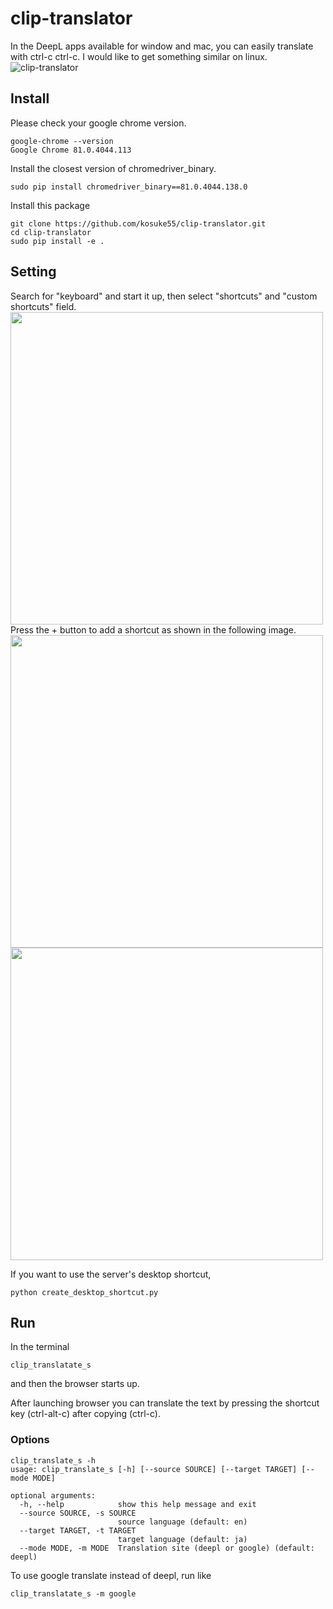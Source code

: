 # clip-translator
In the DeepL apps available for window and mac, you can easily translate with ctrl-c ctrl-c. I would like to get something similar on linux.  
![clip-translator](https://user-images.githubusercontent.com/39142679/85319755-f695eb80-b4fc-11ea-86a7-d5ab394b6818.gif)

## Install
Please check your google chrome version.  
```
google-chrome --version
Google Chrome 81.0.4044.113
```
Install the closest version of chromedriver_binary.
```
sudo pip install chromedriver_binary==81.0.4044.138.0
```

Install this package
```
git clone https://github.com/kosuke55/clip-translator.git  
cd clip-translator  
sudo pip install -e .  
```

## Setting
Search for "keyboard" and start it up, then select "shortcuts" and "custom shortcuts" field.  
<img src="https://user-images.githubusercontent.com/39142679/85297416-aeb39c00-b4dd-11ea-8cce-74452bb11eb9.png" width="500">  
Press the + button to add a shortcut as shown in the following image.  
<img src="https://user-images.githubusercontent.com/39142679/85297176-66947980-b4dd-11ea-8350-b298da51c8c2.png" width="500">  
<img src="https://user-images.githubusercontent.com/39142679/85297169-64cab600-b4dd-11ea-82c7-e4749ce30069.png" width="500">  

If you want to use the server's desktop shortcut, 

```
python create_desktop_shortcut.py
```

## Run
In the terminal  

```
clip_translatate_s
```

and then the browser starts up.  

After launching browser you can translate the text by pressing the shortcut key (ctrl-alt-c) after copying (ctrl-c).  

### Options
```
clip_translate_s -h
usage: clip_translate_s [-h] [--source SOURCE] [--target TARGET] [--mode MODE]

optional arguments:
  -h, --help            show this help message and exit
  --source SOURCE, -s SOURCE
                        source language (default: en)
  --target TARGET, -t TARGET
                        target language (default: ja)
  --mode MODE, -m MODE  Translation site (deepl or google) (default: deepl)
```

To use google translate instead of deepl, run like
```
clip_translatate_s -m google
```








